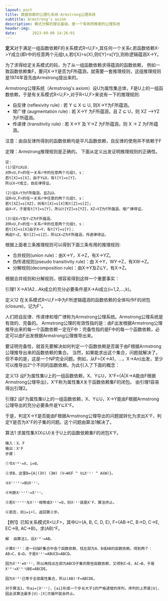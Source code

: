 ```yaml
---
layout: post
title: 数据依赖的公理化系统-Armstrong公理系统
subtitle: Armstrong's axiom
description: 模式分解的理论基础，是一个有效而晚辈的公理系统
header-img: 
date:       2023-09-08 14:26:01
---
```


**定义**对于满足一组函数依赖F的关系模式R<U,F>,其任何一个关系r,若函数依赖X->Y成立(即r中的任意两个元组t,s,若t[X]=s{X},则t[Y]=s[Y]),则称逻辑蕴涵X->Y。

为了求得给定关系模式的码，为了从一组函数依赖求得蕴涵的函数依赖，
例如一致函数依赖集F，要问X->Y是否为F所蕴涵，就需要一套推理规则，这组推理规则是1974年首先由Armstrong提出来的。

Armstrong公理系统（Armstrong's axiom）设U为属性集总体，F是U上的一组函数依赖，于是有关系模式R<U,F>,对于R<U,F>来说有一下的推理规则:
- 自反律 (reflexivity rule) : 若 Y ⊆ X ⊆ U, 则X->Y为F所蕴涵。
- 增广律 (augmentation rule) : 若 X->Y 为F所蕴涵，且 Z ⊆ U，则 XZ —>YZ 为F所蕴涵。
- 传递律 (transitivity rule) : 若 X->Y 及 Y->Z 为F所蕴涵，则 X -> Z 为F所蕴涵。 

注意：由自反律所得到的函数依赖均是平凡函数依赖，自反律的使用并不依赖于F

定理：Armstrong推理规则是正确的。
下面从定义出发证明推理规则的正确性。
```
证:
(1)设Y⊆X⊆U.
对R<U,F>的任一关系r中的任意两个元组t、s：
若t[X]=s[X]，由于Y⊆X，有t[Y]=s[Y]，
所以X→Y成立，自反律得证。

(2)设X→Y为F所蕴涵，且Z⊆U。
设R<U,F>的任一关系r中任意的两个元组t、s：
若t[XZ]=s[XZ]，则有t[X]=s[X]和t[Z]=s[Z];
由X→Y，于是有t[Y]=s[Y]，所以t[YZ]=s[YZ]，XZ→YZ为F所蕴涵，增广律得证。

(3)设X→Y及Y→Z为F所蕴涵。
对R<U,F>的任一关系r中的任意两个元组t、s：
若t[X]=s[X]由于X→Y，有t[Y]=s[Y]；
再由Y→Z，有t[Z]=s[Z]，所以X→Z为F所蕴涵，传递律得证。

```
根据上面者三条推理规则可以得到下面三条有用的推理规则:
- 合并规则(union rule)：由X→Y，X→Z，有X→YZ。
- 伪传递规则(pseudo transitivity rule)：由 X→Y，WY→Z，有XW→Z。
- 分解规则(decomposition rule)：由X→Y及Z⊆Y，有X→Z。

根据合并规则和分解规则，很容易得到这样一个重要事实：

引理1  X→A1A2…Ak成立的充分必要条件是X→Ai成立(i=1,2,…,k)。

定义12  在关系模式R<U,F>中为F所逻辑蕴涵的函数依赖的全体叫作F的闭包(closure)，记为F⁺。

人们把自反律、传递律和增广律称为Armstrong公理系统。Armstrong公理系统是有效的、完备的。
Armstrong公理的有效性指的是：由F出发根据Armstrong公理推导出来的每一个函数依赖一定在F中：完备性指的是F中的每一个函数依赖，必定可以由F出发根据Armstrong公理推导出来。

要证明完备性，就首先要解决如何判定一个函数依赖是否属于由F根据Armstrong公理推导出来的函数依赖的集合。
当然，如果能求出这个集合，问题就解决了。但不幸的是，这是一个NP完全问题。例如，从F={X→A1，…，X→An}出发，至少可以推导出2ⁿ个不同的函数依赖。为此引入了下面的概念：

定义13  设F为属性集U上的一组函数依赖，X、Y⊆U，X⁺F={A|X→A能由F根据Armstrong公理导出}，X⁺F称为属性集X关于函数依赖集F的闭包。
由引理1容易得出引理2。

引理2  设F为属性集U上的一组函数依赖，X、Y⊆U，X→Y能由F根据Armstrong公理导出的充分必要条件是Y⊆X⁺F。

于是，判定X→Y是否能由F根据Armstrong公理导出的问题就转化为求出X⁺F，判定Y是否为X⁺F的子集的问题。这个问题由算法1解决了。

算法1  求属性集X(X⊆U)关于U上的函数依赖集F的闭包X⁺F。
```
输入：X、F
输出：X⁺F
步骤：

①令X⁽ᶿ⁾=X，i=0。

②求B，这里B={A|(∃V) (∃W) (V→W∈F ^ V⊆X⁽ⁱ⁾ ^ A∈W)}。

③X⁽ⁱ⁺¹⁾=BUX⁽ⁱ⁾。

④判断X⁽ⁱ⁺¹⁾=X⁽ⁱ⁾。

⑤若X⁽ⁱ⁺¹⁾与X⁽ⁱ⁾相等或X⁽ⁱ⁾=U，则X⁽ⁱ⁾就是X⁺F，算法终止。

⑥若否，则i=i+l，返回第②步。
```
【例1】已知关系模式R<U,F>，其中U={A, B, C, D, E}, F={AB→C, B→D, C→E, EC→B, AC→B}。求(AB)⁺F。
```
解  由算法1，设X⁽⁰⁾=AB。

计算X⁽¹⁾：逐一扫描F集合中各个函数依赖，找左部为A、B或AB的函数依赖。得到两个：AB→C，B→D。于是X⁽¹⁾=ABUCD=ABCD。

因为X⁽⁰⁾≠X⁽¹⁾，所以再找出左部为ABCD子集的那些函数依赖，又得到C→E，AC→B，于是X⁽²⁾=X⁽¹⁾UBE=ABCDE。

因为X⁽²⁾已等于全部属性集合，所以(AB)⁺F=ABCDE。

对于算法1，令ai=|X⁽ⁱ⁾|，{ai}形成一个步长大于1的严格递增的序列，序列的上界是|U|，因此该算法最多|U|-|X|次循环就会终止。

```